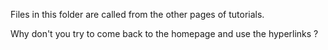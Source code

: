 Files in this folder are called from the other pages of tutorials.

Why don't you try to come back to the homepage and use the hyperlinks ?
